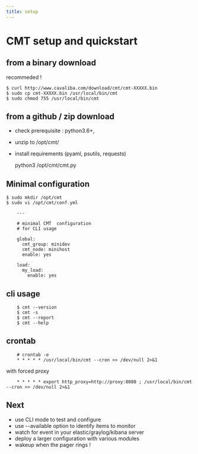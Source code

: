 ```yaml
---
title: setup
---
```


# CMT setup and quickstart


## from a binary download

recommeded !

    $ curl http://www.cavaliba.com/download/cmt/cmt-XXXXX.bin
    $ sudo cp cmt-XXXXX.bin /usr/local/bin/cmt
    $ sudo chmod 755 /usr/local/bin/cmt


## from a github / zip download

* check prerequisite : python3.6+, 
* unzip to /opt/cmt/
* install requirements (pyaml, psutils, requests)

    python3 /opt/cmt/cmt.py


## Minimal configuration

    $ sudo mkdir /opt/cmt
    $ sudo vi /opt/cmt/conf.yml

        ---

        # minimal CMT  configuration
        # for CLI usage

        global:
          cmt_group: minidev
          cmt_node: minihost
          enable: yes

        load:
          my_load:
            enable: yes

## cli usage

        $ cmt --version
        $ cmt -s
        $ cmt --report
        $ cmt --help

## crontab

        # crontab -e
        * * * * * /usr/local/bin/cmt --cron >> /dev/null 2>&1

with forced proxy

        * * * * * export http_proxy=http://proxy:8080 ; /usr/local/bin/cmt --cron >> /dev/null 2>&1


## Next

* use CLI mode to test and configure
* use --available option to identify items to monitor
* watch for event in your elastic/graylog/kibana server
* deploy a larger configuration with various modules
* wakeup when the pager rings !